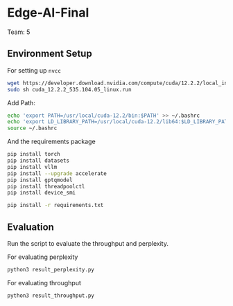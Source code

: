# Edge-AI-Final

Team: 5

## Environment Setup

For setting up `nvcc`
```bash
wget https://developer.download.nvidia.com/compute/cuda/12.2.2/local_installers/cuda_12.2.2_535.104.05_linux.run
sudo sh cuda_12.2.2_535.104.05_linux.run
```

Add Path:
```bash
echo 'export PATH=/usr/local/cuda-12.2/bin:$PATH' >> ~/.bashrc
echo 'export LD_LIBRARY_PATH=/usr/local/cuda-12.2/lib64:$LD_LIBRARY_PATH' >> ~/.bashrc
source ~/.bashrc
```

And the requirements package
```bash
pip install torch
pip install datasets
pip install vllm
pip install --upgrade accelerate
pip install gptqmodel
pip install threadpoolctl
pip install device_smi

pip install -r requirements.txt
```

## Evaluation
Run the script to evaluate the throughput and perplexity.

For evaluating perplexity
```bash
python3 result_perplexity.py
```

For evaluating throughput
```bash
python3 result_throughput.py
```